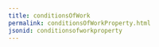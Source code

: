 ```yaml
---
title: conditionsOfWork
permalink: conditionsOfWorkProperty.html
jsonid: conditionsofworkproperty
---
```

